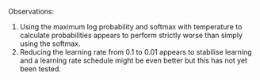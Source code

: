 Observations:
1. Using the maximum log probability and softmax with temperature to calculate probabilities appears
to perform strictly worse than simply using the softmax. 
2. Reducing the learning rate from 0.1 to 0.01 appears to stabilise learning and a learning rate schedule might be even better
   but this has not yet been tested. 